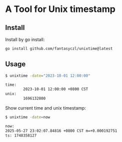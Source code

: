 # A Tool for Unix timestamp


## Install

Install by go install:

```bash
go install github.com/fantasyczl/unixtime@latest
```

## Usage

```bash
$ unixtime -date="2023-10-01 12:00:00"

time:
        2023-10-01 12:00:00 +0800 CST
unix:
        1696132800
```

Show current time and unix timestamp:

```bash
$ unixtime -date=now

now:
2025-05-27 23:02:07.84816 +0800 CST m=+0.000192751
ts: 1748358127
```


